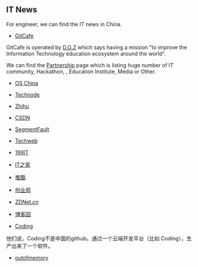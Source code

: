 ## IT News

For engineer, we can find the IT news in China.


- [GitCafe](https://gitcafe.com/)

GitCafe is operated by [D.G.Z](http://dgz.sh/) which says having a mission "to improve the Information Technology education ecosystem around the world".

We can find the [Partnership](https://gitcafe.com/partnership) page which is listing huge number of IT community, Hackathon, , Education Institute, Media or Other.


- [OS China](http://www.oschina.net/)

- [Technode](http://technode.com/)

- [Zhihu](http://www.zhihu.com/)

- [CSDN](http://www.csdn.net/)

- [SegmentFault](http://segmentfault.com/)

- [Techweb](http://www.techweb.com.cn/)

- [199IT](http://www.199it.com/)

- [IT之家](http://www.ithome.com/)

- [推酷](http://www.tuicool.com/)

- [创业邦](http://kuailiyu.cyzone.cn/)

- [ZDNet.cn](http://www.zdnet.com.cn/)

- [博客园](http://www.cnblogs.com/)

- [Coding](https://coding.net/)

他们说，Coding不是中国的github。通过一个云端开发平台（比如 Coding），生产出来了一个软件。

- [outofmemory](http://outofmemory.cn/github/Shanghai/)
